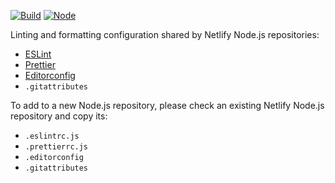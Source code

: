 [![Build](https://github.com/netlify/eslint-config-node/workflows/Build/badge.svg)](https://github.com/netlify/node-eslint-config/actions)
[![Node](https://img.shields.io/node/v/@netlify/eslint-config-node.svg?logo=node.js)](https://www.npmjs.com/package/@netlify/node-eslint-config)

Linting and formatting configuration shared by Netlify Node.js repositories:

- [ESLint](https://eslint.org/)
- [Prettier](https://prettier.io/)
- [Editorconfig](https://editorconfig.org/)
- `.gitattributes`

To add to a new Node.js repository, please check an existing Netlify Node.js repository and copy its:

- `.eslintrc.js`
- `.prettierrc.js`
- `.editorconfig`
- `.gitattributes`
